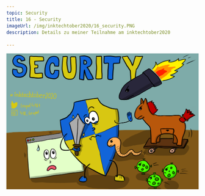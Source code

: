 ```yaml
---
topic: Security
title: 16 - Security
imageUrl: /img/inktechtober2020/16_security.PNG
description: Details zu meiner Teilnahme am inktechtober2020

---
```


![16 Security](/img/inktechtober2020/16_security.PNG)
